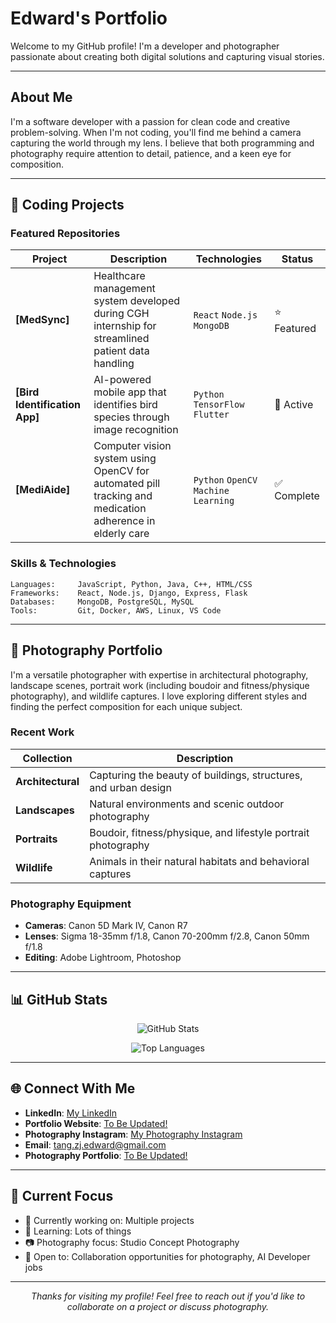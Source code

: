 # Edward's Portfolio

Welcome to my GitHub profile! I'm a developer and photographer passionate about creating both digital solutions and capturing visual stories.

---

## About Me

I'm a software developer with a passion for clean code and creative problem-solving. When I'm not coding, you'll find me behind a camera capturing the world through my lens. I believe that both programming and photography require attention to detail, patience, and a keen eye for composition.

---

## 🚀 Coding Projects

### Featured Repositories

| Project | Description | Technologies | Status |
|---------|-------------|--------------|---------|
| **[MedSync]** | Healthcare management system developed during CGH internship for streamlined patient data handling | `React` `Node.js` `MongoDB` | ⭐ Featured |
| **[Bird Identification App]** | AI-powered mobile app that identifies bird species through image recognition | `Python` `TensorFlow` `Flutter` | 🔄 Active |
| **[MediAide]** | Computer vision system using OpenCV for automated pill tracking and medication adherence in elderly care | `Python` `OpenCV` `Machine Learning` | ✅ Complete |

### Skills & Technologies

```
Languages:     JavaScript, Python, Java, C++, HTML/CSS
Frameworks:    React, Node.js, Django, Express, Flask
Databases:     MongoDB, PostgreSQL, MySQL
Tools:         Git, Docker, AWS, Linux, VS Code
```

---

## 📸 Photography Portfolio

I'm a versatile photographer with expertise in architectural photography, landscape scenes, portrait work (including boudoir and fitness/physique photography), and wildlife captures. I love exploring different styles and finding the perfect composition for each unique subject.

### Recent Work

| Collection | Description | 
|------------|-------------|
| **Architectural** | Capturing the beauty of buildings, structures, and urban design | 
| **Landscapes** | Natural environments and scenic outdoor photography | 
| **Portraits** | Boudoir, fitness/physique, and lifestyle portrait photography | 
| **Wildlife** | Animals in their natural habitats and behavioral captures |

### Photography Equipment
- **Cameras**: Canon 5D Mark IV, Canon R7
- **Lenses**: Sigma 18-35mm f/1.8, Canon 70-200mm f/2.8, Canon 50mm f/1.8
- **Editing**: Adobe Lightroom, Photoshop

---

## 📊 GitHub Stats

<div align="center">
  
![GitHub Stats](https://github-readme-stats.vercel.app/api?username=Birthright00&show_icons=true&theme=dark&count_private=true)

![Top Languages](https://github-readme-stats.vercel.app/api/top-langs/?username=Birthright00&layout=compact&theme=dark)

</div>

---

## 🌐 Connect With Me

- **LinkedIn**: [My LinkedIn](https://www.linkedin.com/in/edward-tang-b33b581a9/)
- **Portfolio Website**: [To Be Updated!](#)
- **Photography Instagram**: [My Photography Instagram](https://www.instagram.com/ed.lenscraft/?hl=en)
- **Email**: [tang.zj.edward@gmail.com](mailto:tang.zj.edward@gmail.com)
- **Photography Portfolio**: [To Be Updated!](#)

---

## 🎯 Current Focus

- 🔭 Currently working on: Multiple projects
- 🌱 Learning: Lots of things
- 📷 Photography focus: Studio Concept Photography
- 💼 Open to: Collaboration opportunities for photography, AI Developer jobs

---

<div align="center">
  <i>Thanks for visiting my profile! Feel free to reach out if you'd like to collaborate on a project or discuss photography.</i>
</div>
